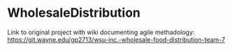 # WholesaleDistribution

Link to original project with wiki documenting agile methadology: 
https://git.wayne.edu/gp2713/wsu-inc.-wholesale-food-distribution-team-7
